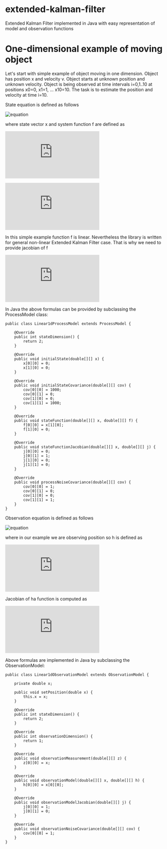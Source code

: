 # extended-kalman-filter
Extended Kalman Filter implemented in Java with easy representation of model and observation functions

# One-dimensional example of moving object

Let's start with simple example of object moving in one dimension. Object has position x and velocity v. Object starts at unknown position and unknown velocity. Object is being observed at time intervals i=0,1..10 at positions x0=0, x1=1, ... x10=10. The task is to estimate the position and velocity at time i=10.

State equation is defined as follows

![equation](https://latex.codecogs.com/gif.latex?\frac{d}{dt}\mathbf{x=f(x)})  

where state vector x and system function f are defined as

![equation](https://latex.codecogs.com/gif.latex?%5Cmathbf%7Bx%3D%7D%5Cleft%5B%20%5Cbegin%7Barray%7D%7Bc%7D%20x%20%5C%5C%20v%20%5Cend%7Barray%7D%20%5Cright%5D)

![equation](https://latex.codecogs.com/gif.latex?%5Cmathbf%7Bf%7D%3D%5Cleft%5B%5Cbegin%7Barray%7D%7Bc%7Dv%5C%5C0%5Cend%7Barray%7D%5Cright%5D)

In this simple example function f is linear. Nevertheless the library is written for general non-linear Extended Kalman Filter case. That is why we need to provide jacobian of f

![equation](https://latex.codecogs.com/gif.latex?%5Cfrac%7B%5Cpartial%5Cmathbf%7Bf%7D%7D%7B%5Cpartial%20x%7D%3D%5Cleft%5B%5Cbegin%7Barray%7D%7Bcc%7D0%261%5C%5C0%260%5Cend%7Barray%7D%5Cright%5D)

In Java the above formulas can be provided by subclassing the ProcessModel class:

```
public class Linear1dProcessModel extends ProcessModel {

	@Override
	public int stateDimension() {
		return 2;
	}

	@Override
	public void initialState(double[][] x) {
		x[0][0] = 0;
		x[1][0] = 0;
	}

	@Override
	public void initialStateCovariance(double[][] cov) {
		cov[0][0] = 1000;
		cov[0][1] = 0;
		cov[1][0] = 0;
		cov[1][1] = 1000;
	}

	@Override
	public void stateFunction(double[][] x, double[][] f) {
		f[0][0] = x[1][0];
		f[1][0] = 0;
	}

	@Override
	public void stateFunctionJacobian(double[][] x, double[][] j) {
		j[0][0] = 0;
		j[0][1] = 1;
		j[1][0] = 0;
		j[1][1] = 0;
	}

	@Override
	public void processNoiseCovariance(double[][] cov) {
		cov[0][0] = 1;
		cov[0][1] = 0;
		cov[1][0] = 0;
		cov[1][1] = 1;
	}
}

```

Observation equation is defined as follows

![equation](https://latex.codecogs.com/gif.latex?\mathbf{y=h(x)})

where in our example we are observing position so h is defined as

![equation](https://latex.codecogs.com/gif.latex?%5Cmathbf%7Bh%7D%3D%5Cleft%5Bx%5Cright%5D)

Jacobian of ha function is computed as

![equation](https://latex.codecogs.com/gif.latex?%5Cfrac%7B%5Cpartial%5Cmathbf%7Bh%7D%7D%7B%5Cpartial%20x%7D%3D%5Cleft%5B%5Cbegin%7Barray%7D%7Bcc%7D1%260%5Cend%7Barray%7D%5Cright%5D)

Above formulas are implemented in Java by subclassing the ObservationModel:

```
public class Linear1dObservationModel extends ObservationModel {

	private double x;
	
	public void setPosition(double x) {
		this.x = x;
	}
	
	@Override
	public int stateDimension() {
		return 2;
	}

	@Override
	public int observationDimension() {
		return 1;
	}

	@Override
	public void observationMeasurement(double[][] z) {
		z[0][0] = x;
	}

	@Override
	public void observationModel(double[][] x, double[][] h) {
		h[0][0] = x[0][0];
	}

	@Override
	public void observationModelJacobian(double[][] j) {
		j[0][0] = 1;
		j[0][1] = 0;
	}

	@Override
	public void observationNoiseCovariance(double[][] cov) {
		cov[0][0] = 1;
	}
}

```


